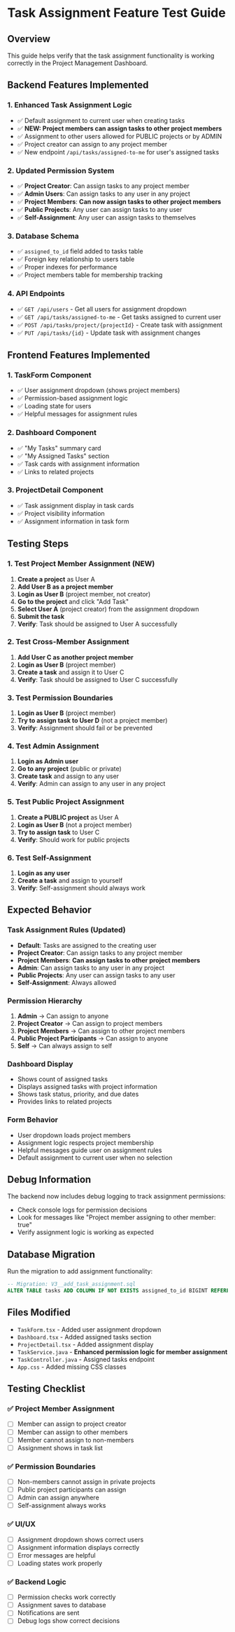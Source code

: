 # Task Assignment Feature Test Guide

## Overview
This guide helps verify that the task assignment functionality is working correctly in the Project Management Dashboard.

## Backend Features Implemented

### 1. Enhanced Task Assignment Logic
- ✅ Default assignment to current user when creating tasks
- ✅ **NEW: Project members can assign tasks to other project members**
- ✅ Assignment to other users allowed for PUBLIC projects or by ADMIN
- ✅ Project creator can assign to any project member
- ✅ New endpoint `/api/tasks/assigned-to-me` for user's assigned tasks

### 2. Updated Permission System
- ✅ **Project Creator**: Can assign tasks to any project member
- ✅ **Admin Users**: Can assign tasks to any user in any project
- ✅ **Project Members**: **Can now assign tasks to other project members**
- ✅ **Public Projects**: Any user can assign tasks to any user
- ✅ **Self-Assignment**: Any user can assign tasks to themselves

### 3. Database Schema
- ✅ `assigned_to_id` field added to tasks table
- ✅ Foreign key relationship to users table
- ✅ Proper indexes for performance
- ✅ Project members table for membership tracking

### 4. API Endpoints
- ✅ `GET /api/users` - Get all users for assignment dropdown
- ✅ `GET /api/tasks/assigned-to-me` - Get tasks assigned to current user
- ✅ `POST /api/tasks/project/{projectId}` - Create task with assignment
- ✅ `PUT /api/tasks/{id}` - Update task with assignment changes

## Frontend Features Implemented

### 1. TaskForm Component
- ✅ User assignment dropdown (shows project members)
- ✅ Permission-based assignment logic
- ✅ Loading state for users
- ✅ Helpful messages for assignment rules

### 2. Dashboard Component
- ✅ "My Tasks" summary card
- ✅ "My Assigned Tasks" section
- ✅ Task cards with assignment information
- ✅ Links to related projects

### 3. ProjectDetail Component
- ✅ Task assignment display in task cards
- ✅ Project visibility information
- ✅ Assignment information in task form

## Testing Steps

### 1. Test Project Member Assignment (NEW)
1. **Create a project** as User A
2. **Add User B as a project member**
3. **Login as User B** (project member, not creator)
4. **Go to the project** and click "Add Task"
5. **Select User A** (project creator) from the assignment dropdown
6. **Submit the task**
7. **Verify**: Task should be assigned to User A successfully

### 2. Test Cross-Member Assignment
1. **Add User C as another project member**
2. **Login as User B** (project member)
3. **Create a task** and assign it to User C
4. **Verify**: Task should be assigned to User C successfully

### 3. Test Permission Boundaries
1. **Login as User B** (project member)
2. **Try to assign task to User D** (not a project member)
3. **Verify**: Assignment should fail or be prevented

### 4. Test Admin Assignment
1. **Login as Admin user**
2. **Go to any project** (public or private)
3. **Create task** and assign to any user
4. **Verify**: Admin can assign to any user in any project

### 5. Test Public Project Assignment
1. **Create a PUBLIC project** as User A
2. **Login as User B** (not a project member)
3. **Try to assign task** to User C
4. **Verify**: Should work for public projects

### 6. Test Self-Assignment
1. **Login as any user**
2. **Create a task** and assign to yourself
3. **Verify**: Self-assignment should always work

## Expected Behavior

### Task Assignment Rules (Updated)
- **Default**: Tasks are assigned to the creating user
- **Project Creator**: Can assign tasks to any project member
- **Project Members**: **Can assign tasks to other project members**
- **Admin**: Can assign tasks to any user in any project
- **Public Projects**: Any user can assign tasks to any user
- **Self-Assignment**: Always allowed

### Permission Hierarchy
1. **Admin** → Can assign to anyone
2. **Project Creator** → Can assign to project members
3. **Project Members** → Can assign to other project members
4. **Public Project Participants** → Can assign to anyone
5. **Self** → Can always assign to self

### Dashboard Display
- Shows count of assigned tasks
- Displays assigned tasks with project information
- Shows task status, priority, and due dates
- Provides links to related projects

### Form Behavior
- User dropdown loads project members
- Assignment logic respects project membership
- Helpful messages guide user on assignment rules
- Default assignment to current user when no selection

## Debug Information
The backend now includes debug logging to track assignment permissions:
- Check console logs for permission decisions
- Look for messages like "Project member assigning to other member: true"
- Verify assignment logic is working as expected

## Database Migration
Run the migration to add assignment functionality:
```sql
-- Migration: V3__add_task_assignment.sql
ALTER TABLE tasks ADD COLUMN IF NOT EXISTS assigned_to_id BIGINT REFERENCES users(id) ON DELETE SET NULL;
```

## Files Modified
- `TaskForm.tsx` - Added user assignment dropdown
- `Dashboard.tsx` - Added assigned tasks section
- `ProjectDetail.tsx` - Added assignment display
- `TaskService.java` - **Enhanced permission logic for member assignment**
- `TaskController.java` - Assigned tasks endpoint
- `App.css` - Added missing CSS classes

## Testing Checklist

### ✅ Project Member Assignment
- [ ] Member can assign to project creator
- [ ] Member can assign to other members
- [ ] Member cannot assign to non-members
- [ ] Assignment shows in task list

### ✅ Permission Boundaries
- [ ] Non-members cannot assign in private projects
- [ ] Public project participants can assign
- [ ] Admin can assign anywhere
- [ ] Self-assignment always works

### ✅ UI/UX
- [ ] Assignment dropdown shows correct users
- [ ] Assignment information displays correctly
- [ ] Error messages are helpful
- [ ] Loading states work properly

### ✅ Backend Logic
- [ ] Permission checks work correctly
- [ ] Assignment saves to database
- [ ] Notifications are sent
- [ ] Debug logs show correct decisions 